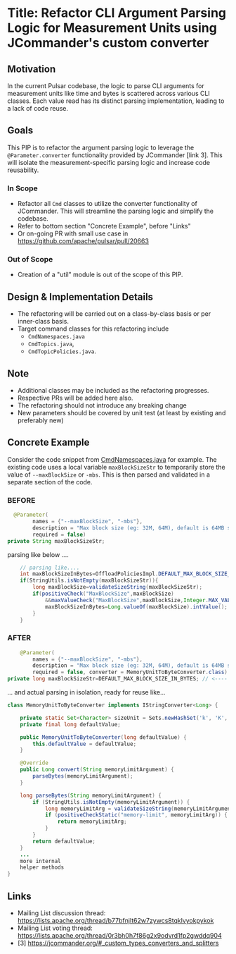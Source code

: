 # Title: Refactor CLI Argument Parsing Logic for Measurement Units using JCommander's custom converter

## Motivation

In the current Pulsar codebase, the logic to parse CLI arguments for measurement units like time and bytes is
scattered across various CLI classes. Each value read has its distinct parsing implementation, leading to a lack of code
reuse.

## Goals

This PIP is to refactor the argument parsing logic to leverage the `@Parameter.converter`
functionality provided by JCommander [link 3]. This will isolate the measurement-specific parsing logic and increase
code
reusability.

### In Scope

- Refactor all `Cmd` classes to utilize the converter functionality of JCommander. This will streamline the parsing
  logic and simplify the codebase.
- Refer to bottom section "Concrete Example", before "Links"
- Or on-going PR with small use case in https://github.com/apache/pulsar/pull/20663

### Out of Scope

- Creation of a "util" module is out of the scope of this PIP.

## Design & Implementation Details

- The refactoring will be carried out on a class-by-class basis or per inner-class basis.
- Target command classes for this refactoring include
    - `CmdNamespaces.java`
    - `CmdTopics.java`,
    - `CmdTopicPolicies.java`.

## Note

- Additional classes may be included as the refactoring progresses.
- Respective PRs will be added here also.
- The refactoring should not introduce any breaking change
- New parameters should be covered by unit test (at least by existing and preferably new)

## Concrete Example

Consider the code snippet
from [CmdNamespaces.java](https://github.com/apache/pulsar/blob/200fb562dd4437857ccaba3850bd64b0a9a50b3c/pulsar-client-tools/src/main/java/org/apache/pulsar/admin/cli/CmdNamespaces.java#L2352-L2359)
for example. The existing code uses a local variable `maxBlockSizeStr` to temporarily store the value
of `--maxBlockSize` or `-mbs`. This is then parsed and validated in a separate section of the code.

### BEFORE

```java
  @Parameter(
        names = {"--maxBlockSize", "-mbs"},
        description = "Max block size (eg: 32M, 64M), default is 64MB s3 and google-cloud-storage requires this parameter",
        required = false)
private String maxBlockSizeStr;
```

parsing like below ....

```java
    // parsing like....
    int maxBlockSizeInBytes=OffloadPoliciesImpl.DEFAULT_MAX_BLOCK_SIZE_IN_BYTES;
    if(StringUtils.isNotEmpty(maxBlockSizeStr)){
        long maxBlockSize=validateSizeString(maxBlockSizeStr);
        if(positiveCheck("MaxBlockSize",maxBlockSize)
            &&maxValueCheck("MaxBlockSize",maxBlockSize,Integer.MAX_VALUE)) {
            maxBlockSizeInBytes=Long.valueOf(maxBlockSize).intValue();
        }
    }
```

### AFTER

```java
    @Parameter(
        names = {"--maxBlockSize", "-mbs"},
        description = "Max block size (eg: 32M, 64M), default is 64MB s3 and google-cloud-storage requires this parameter",
        required = false, converter = MemoryUnitToByteConverter.class) // <--- parsing logic "inline" easy to follow
private long maxBlockSizeStr=DEFAULT_MAX_BLOCK_SIZE_IN_BYTES; // <---- default value in line
```

... and actual parsing in isolation, ready for reuse like...

```java
class MemoryUnitToByteConverter implements IStringConverter<Long> {

    private static Set<Character> sizeUnit = Sets.newHashSet('k', 'K', 'm', 'M', 'g', 'G', 't', 'T');
    private final long defaultValue;

    public MemoryUnitToByteConverter(long defaultValue) {
        this.defaultValue = defaultValue;
    }

    @Override
    public Long convert(String memoryLimitArgument) {
        parseBytes(memoryLimitArgument);
    }

    long parseBytes(String memoryLimitArgument) {
        if (StringUtils.isNotEmpty(memoryLimitArgument)) {
            long memoryLimitArg = validateSizeString(memoryLimitArgument);
            if (positiveCheckStatic("memory-limit", memoryLimitArg)) {
                return memoryLimitArg;
            }
        }
        return defaultValue;
    }
    ...
    more internal
    helper methods
}
```

## Links

- Mailing List discussion thread: https://lists.apache.org/thread/b77bfnjlt62w7zywcs8tqklvyokpykok
- Mailing List voting thread: https://lists.apache.org/thread/0r3bh0h7f86g2x9odvrd1fp2gwddq904
- [3] https://jcommander.org/#_custom_types_converters_and_splitters
